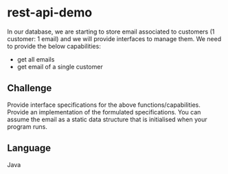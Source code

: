 # rest-api-demo
In our database, we are starting to store email associated to customers (1 customer: 1 email) and we will provide interfaces to manage them.
We need to provide the below capabilities:
* get all emails
* get email of a single customer

## Challenge
Provide interface specifications for the above functions/capabilities.
Provide an implementation of the formulated specifications.
You can assume the email as a static data structure that is initialised when your program runs.

## Language
Java
